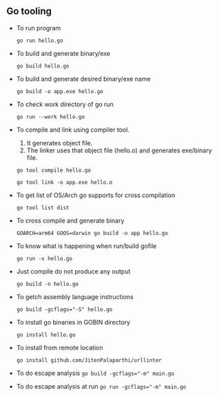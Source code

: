 ## Go tooling

- To run program

    ```go run hello.go```

- To build and generate binary/exe 

    ```go build hello.go```

- To build and generate desired binary/exe name

    ```go build -o app.exe hello.go```

- To check work directory of go run

    ```go run --work hello.go```

- To compile and link using compiler tool.
    1. It generates object file.
    2. The linker uses that object file (hello.o) and generates exe/binary file. 

    ```go tool compile hello.go``` 

    ```go tool link -o app.exe hello.o```

- To get list of OS/Arch go supports for cross compilation

    ```go tool list dist```

- To cross compile and generate binary

    ```GOARCH=arm64 GOOS=darwin go build -o app hello.go```

- To know what is happening when run/build gofile

    ```go run -x hello.go```
- Just compile do not produce any output

    ```go build -n hello.go```

- To getch assembly language instructions

    ```go build -gcflags="-S" hello.go```

- To install go binaries in GOBIN directory

    ```go install hello.go```

- To install from remote location

    ```go install github.com/JitenPalaparthi/urllinter```

- To do escape analysis
    ```go build -gcflags="-m" main.go```

- To do escape analysis at run
    ```go run -gcflags="-m" main.go```

